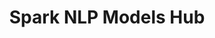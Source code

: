 ---
layout: landing
title: 'Spark NLP Models Hub'
excerpt: >
   <br> A place for sharing and discovery of both community and premium Spark NLP models.
permalink: /
header: true
article_header:
  actions:
    - text: Explore Models
      type: outline-theme-dark
      url: /latest.html
    - text: Models in Action
      type: outline-theme-dark
      url: https://demo.johnsnowlabs.com
    - text: '<i class="fab fa-github"></i> GitHub'
      type: outline-theme-dark
      url: https://github.com/johnsnowlabs/spark-nlp-models  
    # - text: '<i class="fab fa-slack-hash"></i> Slack' 
    #   type: outline-theme-dark
    #   url: https://join.slack.com/t/spark-nlp/shared_invite/enQtNjA4MTE2MDI1MDkxLWVjNWUzOGNlODg1Y2FkNGEzNDQ1NDJjMjc3Y2FkOGFmN2Q3ODIyZGVhMzU0NGM3NzRjNDkyZjZlZTQ0YzY1N2I    
  height: 30vh
  theme: dark
  background_color: "#0296D8"
  # background_image:
    # gradient: "linear-gradient(rgba(0, 0, 0, .2), rgba(0, 0, 0, .6))"
data:
  sections:
  
    - title: '<h2> Quick and Easy </h2>'
      install: yes
      excerpt: Upload your model and share it with the community.
      background_color: "#ecf0f1"
      actions:
        - text: Upload Spark NLP Model
          url: /docs/en/install
            # theme: dark
      # background_color: "#123"
 
    
---